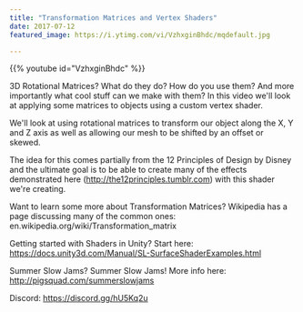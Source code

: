 ```yaml
---
title: "Transformation Matrices and Vertex Shaders"
date: 2017-07-12
featured_image: https://i.ytimg.com/vi/VzhxginBhdc/mqdefault.jpg

---
```


{{% youtube id="VzhxginBhdc" %}}

3D Rotational Matrices? What do they do? How do you use them? And more importantly what cool stuff can we make with them? In this video we'll look at applying some matrices to objects using a custom vertex shader.

We'll look at using rotational matrices to transform our object along the X, Y and Z axis as well as allowing our mesh to be shifted by an offset or skewed.

The idea for this comes partially from the 12 Principles of Design by Disney and the ultimate goal is to be able to create many of the effects demonstrated here (http://the12principles.tumblr.com) with this shader we're creating.

Want to learn some more about Transformation Matrices? Wikipedia   has a page discussing many of the common ones: en.wikipedia.org/wiki/Transformation_matrix

Getting started with Shaders in Unity? Start here: https://docs.unity3d.com/Manual/SL-SurfaceShaderExamples.html

Summer Slow Jams? Summer Slow Jams! More info here: http://pigsquad.com/summerslowjams

Discord: https://discord.gg/hU5Kq2u